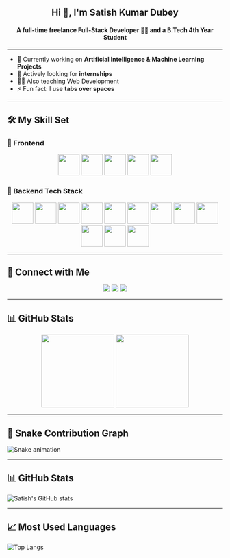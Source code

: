 <h2 align="center">Hi 👋, I'm Satish Kumar Dubey</h2>
<h4 align="center">A full-time freelance Full-Stack Developer 👨‍💻 and a B.Tech 4th Year Student</h4>

---

- 🔭 Currently working on **Artificial Intelligence & Machine Learning Projects**   
- 🌱 Actively looking for **internships**  
- 🧑‍🏫 Also teaching Web Development  
- ⚡ Fun fact: I use **tabs over spaces**

---

## 🛠️ My Skill Set

### 🚀 Frontend
<div align="center">
  <img src="https://profilinator.rishav.dev/skills-assets/html5-original-wordmark.svg" height="50" />
  <img src="https://profilinator.rishav.dev/skills-assets/css3-original-wordmark.svg" height="50" />
  <img src="https://profilinator.rishav.dev/skills-assets/javascript-original.svg" height="50" />
  <img src="https://profilinator.rishav.dev/skills-assets/react-original-wordmark.svg" height="50" />
  <img src="https://profilinator.rishav.dev/skills-assets/bootstrap-plain.svg" height="50" />
</div>

### 🚀 Backend Tech Stack
<div align="center">  
  <img src="https://profilinator.rishav.dev/skills-assets/nodejs-original-wordmark.svg" height="50" />
  <img src="https://profilinator.rishav.dev/skills-assets/php-original.svg" height="50" />
  <img src="https://profilinator.rishav.dev/skills-assets/mysql-original-wordmark.svg" height="50" />
  <img src="https://profilinator.rishav.dev/skills-assets/mongodb-original-wordmark.svg" height="50" />
  <img src="https://profilinator.rishav.dev/skills-assets/python-original.svg" height="50" />
  <img src="https://profilinator.rishav.dev/skills-assets/java-original-wordmark.svg" height="50" />
  <img src="https://profilinator.rishav.dev/skills-assets/keras.png" height="50" />
  <img src="https://profilinator.rishav.dev/skills-assets/opencv-icon.svg" height="50" />
  <img src="https://profilinator.rishav.dev/skills-assets/gnu_bash-icon.svg" height="50" />
  <img src="https://profilinator.rishav.dev/skills-assets/linux-original.svg" height="50" />
  <img src="https://profilinator.rishav.dev/skills-assets/nginx-original.svg" height="50" />
  <img src="https://profilinator.rishav.dev/skills-assets/git-scm-icon.svg" height="50" />
</div>  

---

## 🔗 Connect with Me
<div align="center">
  <a href="https://github.com/Satishdubey007"><img src="https://img.shields.io/badge/github-%2324292e.svg?&style=for-the-badge&logo=github&logoColor=white" /></a>
  <a href="https://www.linkedin.com/in/satish-kumar-dubey-265345320/"><img src="https://img.shields.io/badge/linkedin-%231E77B5.svg?&style=for-the-badge&logo=linkedin&logoColor=white" /></a>
  <a href="https://www.instagram.com/satish_dwivedi__896"><img src="https://img.shields.io/badge/instagram-%23E4405F.svg?&style=for-the-badge&logo=instagram&logoColor=white" /></a>
</div>  

---

## 📊 GitHub Stats
<div align="center">
  <img src="https://github-readme-stats.vercel.app/api?username=Satishdubey007&show_icons=true&theme=radical&hide_border=true" height="170" />
  <img src="https://github-readme-stats.vercel.app/api/top-langs/?username=Satishdubey007&layout=compact&theme=radical&hide_border=true" height="170" />
</div>

---



<!-- Other sections above -->

## 🐍 Snake Contribution Graph
![Snake animation](https://github.com/USERNAME/USERNAME/blob/output/github-contribution-grid-snake.svg)

---

## 📊 GitHub Stats
![Satish's GitHub stats](https://github-readme-stats.vercel.app/api?username=Satishdubey007&show_icons=true&theme=radical)

---

## 📈 Most Used Languages
![Top Langs](https://github-readme-stats.vercel.app/api/top-langs/?username=Satishdubey007&layout=compact&theme=radical)

